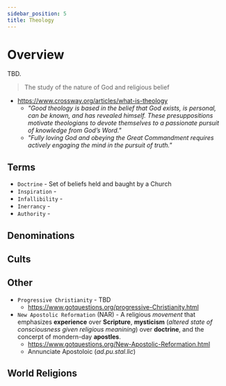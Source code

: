 ```yaml
---
sidebar_position: 5
title: Theology
---
```


# Overview
TBD.
> The study of the nature of God and religious belief

- https://www.crossway.org/articles/what-is-theology
  - *"Good theology is based in the belief that God exists, is personal, can be known, and has revealed himself. These presuppositions motivate theologians to devote themselves to a passionate pursuit of knowledge from God’s Word."*
  - *"Fully loving God and obeying the Great Commandment requires actively engaging the mind in the pursuit of truth."*

## Terms

- `Doctrine` - Set of beliefs held and baught by a Church
- `Inspiration` -
- `Infallibility` -
- `Inerrancy` -
- `Authority` -

## Denominations


## Cults

## Other

- `Progressive Christianity` - TBD
  - https://www.gotquestions.org/progressive-Christianity.html
- `New Apostolic Reformation` (NAR) - A religious *movement* that emphasizes **experience** over **Scripture**, **mysticism** (*altered state of consciousness given religious meanining*) over **doctrine**, and the concerpt of mondern-day **apostles**.
  - https://www.gotquestions.org/New-Apostolic-Reformation.html
  - Annunciate Apostoloic (*ad.pu.stal.lic*)

## World Religions 